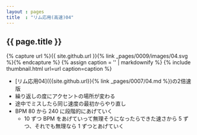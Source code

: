 ```yaml
---
layout : pages
title  : "リム応用(高速)04"
---
```


## {{ page.title }}

{% capture url %}{{ site.github.url }}{% link _pages/0009/images/04.svg %}{% endcapture %}
{% assign caption = '' | markdownify %}
{% include thumbnail.html url=url caption=caption %}

* [リム応用04]({{site.github.url}}{% link _pages/0007/04.md %})の2倍速版
* 繰り返しの度にアクセントの場所が変わる
* 途中でミスしたら同じ速度の最初からやり直し
* BPM 80 から 240 に段階的にあげていく
  * 10 ずつ BPM をあげていって無理そうになったらできた速さから 5 ずつ、それでも無理なら 1 ずつとあげていく